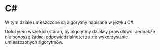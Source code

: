 # C#

W tym dziale umieszczone są algorytmy napisane w języku C#.

Dołożyłem wszelkich starań, by algorytmy działały prawidłowo. Jednakże nie ponoszę żadnej odpowiedzialności za złe wykorzystanie umieszczonych algorytmów.
